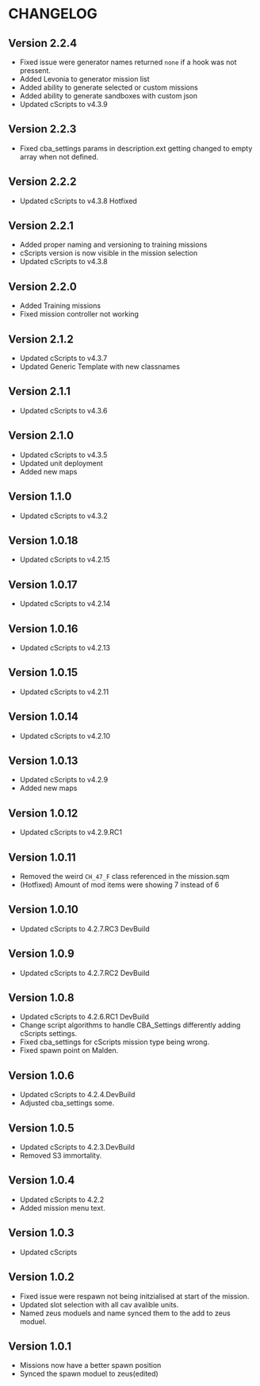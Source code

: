 # CHANGELOG
## Version 2.2.4
- Fixed issue were generator names returned `none` if a hook was not pressent.
- Added Levonia to generator mission list
- Added ability to generate selected or custom missions
- Added ability to generate sandboxes with custom json
- Updated cScripts to v4.3.9

## Version 2.2.3
- Fixed cba_settings params in description.ext getting changed to empty array when not defined.

## Version 2.2.2
- Updated cScripts to v4.3.8 Hotfixed

## Version 2.2.1
- Added proper naming and versioning to training missions
- cScripts version is now visible in the mission selection
- Updated cScripts to v4.3.8

## Version 2.2.0
- Added Training missions
- Fixed mission controller not working

## Version 2.1.2
- Updated cScripts to v4.3.7
- Updated Generic Template with new classnames

## Version 2.1.1
- Updated cScripts to v4.3.6

## Version 2.1.0
- Updated cScripts to v4.3.5
- Updated unit deployment
- Added new maps

## Version 1.1.0
- Updated cScripts to v4.3.2

## Version 1.0.18
- Updated cScripts to v4.2.15

## Version 1.0.17
- Updated cScripts to v4.2.14

## Version 1.0.16
- Updated cScripts to v4.2.13

## Version 1.0.15
- Updated cScripts to v4.2.11

## Version 1.0.14
- Updated cScripts to v4.2.10

## Version 1.0.13
- Updated cScripts to v4.2.9
- Added new maps

## Version 1.0.12
- Updated cScripts to v4.2.9.RC1

## Version 1.0.11
- Removed the weird `CH_47_F` class referenced in the mission.sqm
- (Hotfixed) Amount of mod items were showing 7 instead of 6

## Version 1.0.10
- Updated cScripts to 4.2.7.RC3 DevBuild

## Version 1.0.9
- Updated cScripts to 4.2.7.RC2 DevBuild

## Version 1.0.8
- Updated cScripts to 4.2.6.RC1 DevBuild
- Change script algorithms to handle CBA_Settings differently adding cScripts settings.
- Fixed cba_settings for cScripts mission type being wrong.
- Fixed spawn point on Malden.

## Version 1.0.6
- Updated cScripts to 4.2.4.DevBuild
- Adjusted cba_settings some.

## Version 1.0.5
- Updated cScripts to 4.2.3.DevBuild
- Removed S3 immortality.

## Version 1.0.4
- Updated cScripts to 4.2.2
- Added mission menu text.

## Version 1.0.3
- Updated cScripts

## Version 1.0.2
- Fixed issue were respawn not being initzialised at start of the mission.
- Updated slot selection with all cav avalible units.
- Named zeus moduels and name synced them to the add to zeus moduel.

## Version 1.0.1
- Missions now have a better spawn position
- Synced the spawn moduel to zeus(edited)
